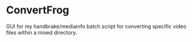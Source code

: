 # ConvertFrog
GUI for my handbrake/mediainfo batch script for converting specific video files within a mixed directory.
